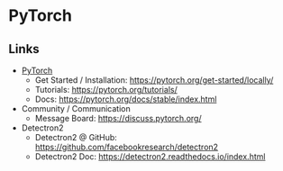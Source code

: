 # PyTorch

## Links
- [PyTorch](https://pytorch.org/)
  - Get Started / Installation: https://pytorch.org/get-started/locally/
  - Tutorials: https://pytorch.org/tutorials/
  - Docs: https://pytorch.org/docs/stable/index.html
- Community / Communication
  - Message Board: https://discuss.pytorch.org/
- Detectron2
  - Detectron2 @ GitHub: https://github.com/facebookresearch/detectron2
  - Detectron2 Doc: https://detectron2.readthedocs.io/index.html
